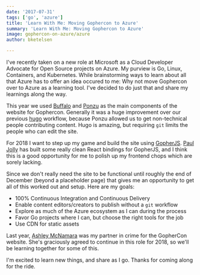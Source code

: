 ```yaml
---
date: '2017-07-31'
tags: ['go', 'azure']
title: 'Learn With Me: Moving Gophercon to Azure'
summary: 'Learn With Me: Moving Gophercon to Azure'
image: gophercon-on-azure/azure
author: bketelsen

---
```


I've recently taken on a new role at Microsoft as a Cloud Developer Advocate for Open Source projects on Azure. My purview is Go, Linux, Containers, and Kubernetes. While brainstorming ways to learn about all that Azure has to offer an idea occured to me: Why not move Gophercon over to Azure as a learning tool. I've decided to do just that and share my learnings along the way.

This year we used [Buffalo](https://gobuffalo.io) and [Ponzu](https://ponzu-cms.org) as the main components of the website for Gophercon. Generally it was a huge improvement over our previous [hugo](https://gohugo.io) workflow, because Ponzu allowed us to get non-technical people contributing content. Hugo is amazing, but requiring `git` limits the people who can edit the site.

For 2018 I want to step up my game and build the site using [GopherJS](https://github.com/gopherjs/gopherjs). [Paul Jolly](https://twitter.com/_myitcv) has built some really clean React bindings for GopherJS, and I think this is a good opportunity for me to polish up my frontend chops which are sorely lacking.

Since we don't really need the site to be functional until roughly the end of December (beyond a placeholder page) that gives me an opportunity to get all of this worked out and setup. Here are my goals:

- 100% Continuous Integration and Continuous Delivery
- Enable content editors/creators to publish without a `git` workflow
- Explore as much of the Azure ecosystem as I can during the process
- Favor Go projects where I can, but choose the right tools for the job
- Use CDN for static assets

Last year, [Ashley McNamara](https://twitter.com/ashleymcnamara) was my partner in crime for the GopherCon website. She's graciously agreed to continue in this role for 2018, so we'll be learning together for some of this.

I'm excited to learn new things, and share as I go. Thanks for coming along for the ride.
